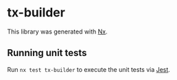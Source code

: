 # tx-builder

This library was generated with [Nx](https://nx.dev).

## Running unit tests

Run `nx test tx-builder` to execute the unit tests via [Jest](https://jestjs.io).
